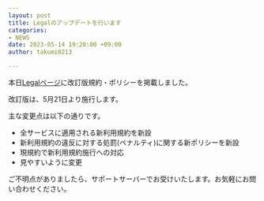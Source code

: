 ```yaml
---
layout: post
title: Legalのアップデートを行います
categories:
- NEWS
date: 2023-05-14 19:20:00 +09:00
author: takumi0213

---
```

本日<a href="{{site.url}}/legal" class="a-orange">Legalページ</a>に改訂版規約・ポリシーを掲載しました。

改訂版は、5月21日より施行します。

主な変更点は以下の通りです。

- 全サービスに適用される新利用規約を新設
- 新利用規約の違反に対する処罰(ペナルティ)に関する新ポリシーを新設
- 現規約で新利用規約施行への対応
- 見やすいように変更

ご不明点がありましたら、サポートサーバーでお受けいたします。お気軽にお問い合わせください。
